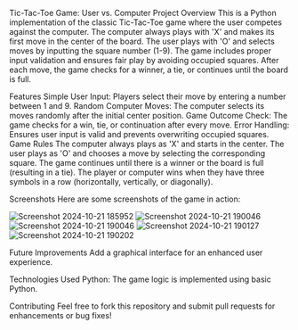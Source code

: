 Tic-Tac-Toe Game: User vs. Computer
Project Overview
This is a Python implementation of the classic Tic-Tac-Toe game where the user competes against the computer. The computer always plays with 'X' and makes its first move in the center of the board. The user plays with 'O' and selects moves by inputting the square number (1-9). The game includes proper input validation and ensures fair play by avoiding occupied squares. After each move, the game checks for a winner, a tie, or continues until the board is full.

Features
Simple User Input: Players select their move by entering a number between 1 and 9.
Random Computer Moves: The computer selects its moves randomly after the initial center position.
Game Outcome Check: The game checks for a win, tie, or continuation after every move.
Error Handling: Ensures user input is valid and prevents overwriting occupied squares.
Game Rules
The computer always plays as 'X' and starts in the center.
The user plays as 'O' and chooses a move by selecting the corresponding square.
The game continues until there is a winner or the board is full (resulting in a tie).
The player or computer wins when they have three symbols in a row (horizontally, vertically, or diagonally).

Screenshots
Here are some screenshots of the game in action:

![Screenshot 2024-10-21 185952](https://github.com/user-attachments/assets/65aa0a3f-f7f8-4b1b-af56-03c2f586bb03)
![Screenshot 2024-10-21 190046](https://github.com/user-attachments/assets/f47e53b4-005a-4182-88e6-8e4b38a90466)
![Screenshot 2024-10-21 190046](https://github.com/user-attachments/assets/a31cf56c-ccda-44f9-8132-8889b3b62851)
![Screenshot 2024-10-21 190127](https://github.com/user-attachments/assets/f61edb10-4ab6-4223-a50b-515e933b409a)
![Screenshot 2024-10-21 190202](https://github.com/user-attachments/assets/54218894-1085-42b1-9da9-7c376c395a66)



Future Improvements
Add a graphical interface for an enhanced user experience.

Technologies Used
Python: The game logic is implemented using basic Python.

Contributing
Feel free to fork this repository and submit pull requests for enhancements or bug fixes!
